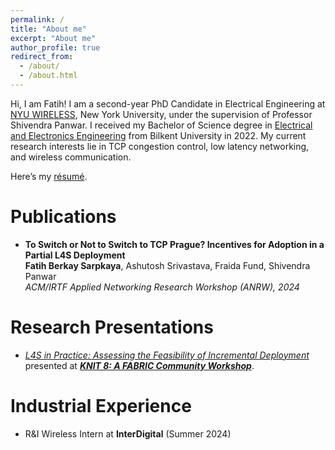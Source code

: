 ```yaml
---
permalink: /
title: "About me"
excerpt: "About me"
author_profile: true
redirect_from: 
  - /about/
  - /about.html
---
```



Hi, I am Fatih! I am a second-year PhD Candidate in Electrical Engineering at [NYU WIRELESS](https://wireless.engineering.nyu.edu), New York University, under the supervision of Professor Shivendra Panwar. I received my Bachelor of Science degree in [Electrical and Electronics Engineering](https://ee.bilkent.edu.tr/en/) from Bilkent University in 2022. My current research interests lie in TCP congestion control, low latency networking, and wireless communication. 

Here’s my [résumé](https://fatihsarpkaya.github.io/files/Fatih_Berkay_Sarpkaya_CV.pdf).

Publications
======

- **To Switch or Not to Switch to TCP Prague? Incentives for Adoption in a Partial L4S Deployment**  
   **Fatih Berkay Sarpkaya**, Ashutosh Srivastava, Fraida Fund, Shivendra Panwar                                    
   _ACM/IRTF Applied Networking Research Workshop (ANRW), 2024_

Research Presentations
======

- [_L4S in Practice: Assessing the Feasibility of Incremental Deployment_](https://fatihsarpkaya.github.io/files/L4S_in_Practice_Assessing_the_Feasibility_of_Incremental_Deployment.pdf) presented at [_**KNIT 8: A FABRIC Community Workshop**_](https://learn.fabric-testbed.net/knowledge-base/knit-8-a-fabric-community-workshop/).

Industrial Experience
======

- R&I Wireless Intern at **InterDigital** (Summer 2024)
